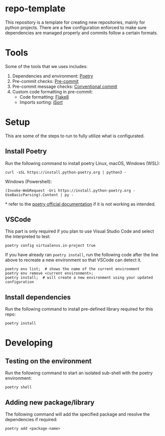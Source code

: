 # repo-template

This repository is a template for creating new repositories, mainly for python projects. There are a few configuration enforced to make sure dependencies are managed properly and commits follow a certain formats.

# Tools
Some of the tools that we uses includes:
1. Dependencies and environment: [Poetry](https://python-poetry.org/)
2. Pre-commit checks: [Pre-commit](https://pre-commit.com/)
3. Pre-commit message checks: [Conventional commit](https://www.conventionalcommits.org/en/v1.0.0/#summary)
4. Custom code formatting in pre-commit:
    * Code formatting: [Flake8](https://flake8.pycqa.org/en/latest/)
    * Imports sorting: [iSort](https://pycqa.github.io/isort/)

# Setup
This are some of the steps to run to fully utilize what is configurated.

## Install Poetry
Run the following command to install poetry
Linux, macOS, Windows (WSL):
```
curl -sSL https://install.python-poetry.org | python3 -
```
Windows (Powershell):
```
(Invoke-WebRequest -Uri https://install.python-poetry.org -UseBasicParsing).Content | py -
```
\* refer to the [poetry official documentation](https://python-poetry.org/docs/) if it is not working as intended.

## VSCode
This part is only required if you plan to use Visual Studio Code and select the interpreted to test:
```
poetry config virtualenvs.in-project true
```
If you have already ran ```poetry install```, run the following code after the line above to recreate a new environment so that VSCode can detect it.
```
poetry env list;  # shows the name of the current environment
poetry env remove <current environment>;
poetry install;  # will create a new environment using your updated configuration
```

## Install dependencies
Run the following command to install pre-defined library required for this repo:
```
poetry install
```


# Developing

## Testing on the environment
Run the following command to start an isolated sub-shell with the poetry environment:
```
poetry shell
```

## Adding new package/library
The following command will add the specified package and resolve the dependencies if required:
```
poetry add <package-name>
```
